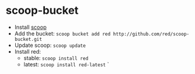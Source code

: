 # scoop-bucket

* Install [scoop](http://scoop.sh)
* Add the bucket: `scoop bucket add red http://github.com/red/scoop-bucket.git`
* Update scoop: `scoop update`
* Install red:
    + stable: `scoop install red`
    + latest: `scoop install red-latest`
`

